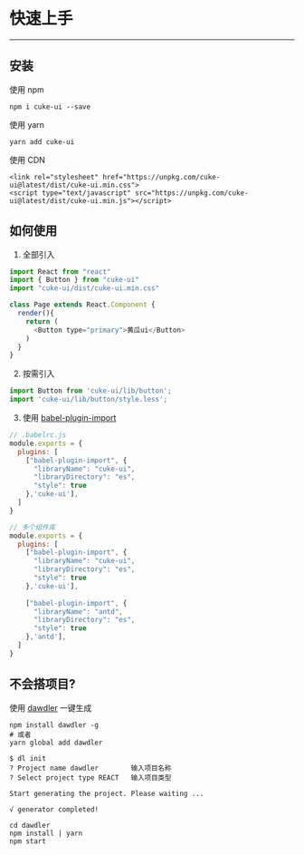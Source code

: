 # 快速上手
---

## 安装

使用 npm 
```
npm i cuke-ui --save
```

使用 yarn
```
yarn add cuke-ui
```

使用 CDN
```
<link rel="stylesheet" href="https://unpkg.com/cuke-ui@latest/dist/cuke-ui.min.css">
<script type="text/javascript" src="https://unpkg.com/cuke-ui@latest/dist/cuke-ui.min.js"></script>
```

## 如何使用

1. 全部引入

```js
import React from "react"
import { Button } from "cuke-ui"
import "cuke-ui/dist/cuke-ui.min.css"

class Page extends React.Component {
  render(){
    return (
      <Button type="primary">黄瓜ui</Button>
    )
  }
}
```

2. 按需引入

```js
import Button from 'cuke-ui/lib/button';
import 'cuke-ui/lib/button/style.less';
```

3. 使用 [babel-plugin-import](https://github.com/ant-design/babel-plugin-import)

```js
// .babelrc.js
module.exports = {
  plugins: [
    ["babel-plugin-import", {
      "libraryName": "cuke-ui",
      "libraryDirectory": "es",
      "style": true
    },'cuke-ui'], 
  ]
}

// 多个组件库
module.exports = {
  plugins: [
    ["babel-plugin-import", {
      "libraryName": "cuke-ui",
      "libraryDirectory": "es",
      "style": true
    },'cuke-ui'], 
    
    ["babel-plugin-import", {
      "libraryName": "antd",
      "libraryDirectory": "es",
      "style": true
    },'antd'], 
  ]
}
```

## 不会搭项目?

使用 [dawdler](https://github.com/lijinke666/dawdler) 一键生成

```
npm install dawdler -g
# 或者
yarn global add dawdler
```

```
$ dl init
? Project name dawdler        输入项目名称
? Select project type REACT   输入项目类型

Start generating the project. Please waiting ...

√ generator completed!

cd dawdler
npm install | yarn
npm start
```
